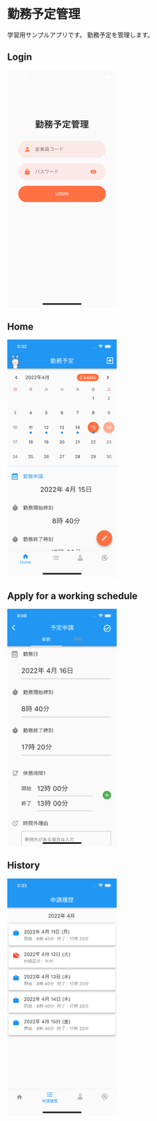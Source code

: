 # 勤務予定管理

学習用サンプルアプリです。 勤務予定を管理します。

## Login

<img src="resources/login.png" width="50%" alt="Login">

## Home

<img src="resources/home.png" width="50%" alt="Home">

## Apply for a working schedule

<img src="resources/apply_for_working_schedule.png" width="50%" alt="Home">

## History

<img src="resources/history.png" width="50%" alt="History">
